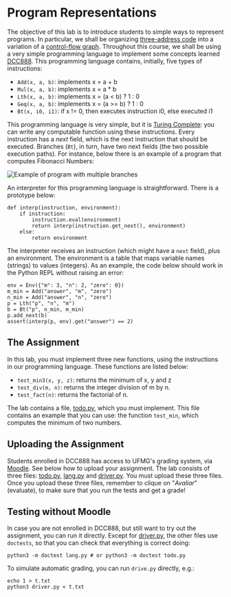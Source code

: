 # Program Representations

The objective of this lab is to introduce students to simple ways to represent programs.
In particular, we shall be organizing [three-address code](https://en.wikipedia.org/wiki/Three-address_code) into a variation of a [control-flow graph](https://homepages.dcc.ufmg.br/~fernando/classes/dcc888/ementa/slides/ControlFlowGraphs.pdf).
Throughout this course, we shall be using a very simple programming language to implement some concepts learned [DCC888](https://homepages.dcc.ufmg.br/~fernando/classes/dcc888/).
This programming language contains, initially, five types of instructions:

* `Add(x, a, b)`: implements x = a + b
* `Mul(x, a, b)`: implements x = a * b
* `Lth(x, a, b)`: implements x = (a < b) ? 1 : 0
* `Geq(x, a, b)`: implements x = (a >= b) ? 1 : 0
* `Bt(x, i0, i1)`: if x != 0, then executes instruction i0, else executed i1

This programming language is very simple, but it is [Turing Complete](https://en.wikipedia.org/wiki/Turing_completeness): you can write any computable function using these instructions.
Every instruction has a *next* field, which is the next instruction that should be executed.
Branches (`Bt`), in turn, have two next fields (the two possible execution paths).
For instance, below there is an example of a program that computes Fibonacci Numbers:

![Example of program with multiple branches](../assets/images/exFibonacci.png)

An interpreter for this programming language is straightforward.
There is a prototype below:

```
def interp(instruction, environment):
    if instruction:
        instruction.eval(environment)
        return interp(instruction.get_next(), environment)
    else:
        return environment
```

The interpreter receives an instruction (which might have a `next` field), plus an environment.
The environment is a table that maps variable names (strings) to values (integers).
As an example, the code below should work in the Python REPL without raising an error:

```
env = Env({"m": 3, "n": 2, "zero": 0})
m_min = Add("answer", "m", "zero")
n_min = Add("answer", "n", "zero")
p = Lth("p", "n", "m")
b = Bt("p", n_min, m_min)
p.add_next(b)
assert(interp(p, env).get("answer") == 2)
```

## The Assignment

In this lab, you must implement three new functions, using the instructions in our programming language.
These functions are listed below:

* `test_min3(x, y, z)`: returns the minimum of x, y and z
* `test_div(m, n)`: returns the integer division of m by n.
* `test_fact(n)`: returns the factorial of n.


The lab contains a file, [todo.py](todo.py), which you must implement.
This file contains an example that you can use: the function `test_min`, which computes the minimum of two numbers.

## Uploading the Assignment

Students enrolled in DCC888 has access to UFMG's grading system, via [Moodle](https://moodle.org/).
See below how to upload your assignment.
The lab consists of three files: [todo.py](todo.py), [lang.py](lang.py) and [driver.py](driver.py).
You must upload these three files.
Once you upload these three files, remember to clique on "*Avaliar*" (evaluate), to make sure that you run the tests and get a grade!

## Testing without Moodle

In case you are not enrolled in DCC888, but still want to try out the assignment, you can run it directly.
Except for [driver.py](driver.py), the other files use `doctests`, so that you can check that everything is correct doing:

```
python3 -m doctest lang.py # or python3 -m doctest todo.py
```

To simulate automatic grading, you can run `drive.py` directly, e.g.:

```
echo 1 > t.txt
python3 driver.py < t.txt
```
